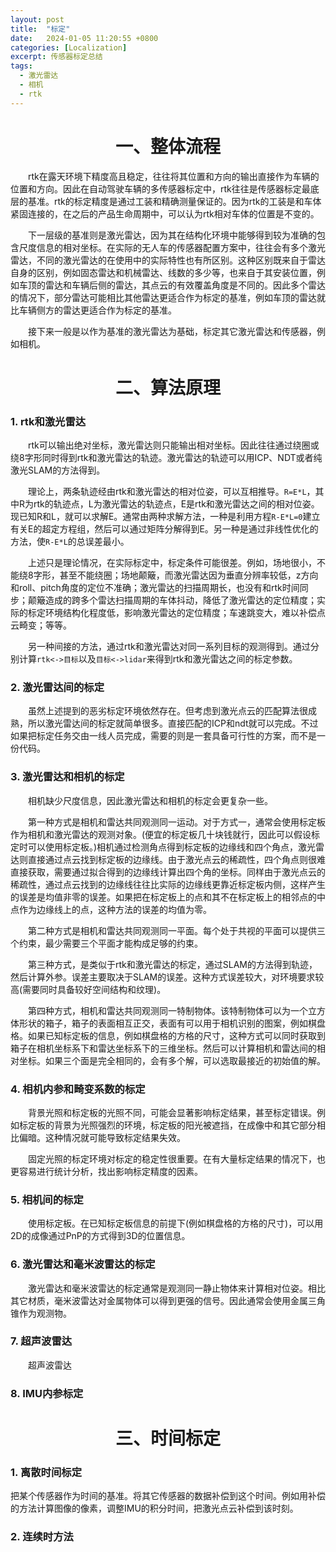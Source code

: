 ```yaml
---
layout: post
title:  "标定"
date:   2024-01-05 11:20:55 +0800
categories: [Localization]
excerpt: 传感器标定总结
tags:
  - 激光雷达
  - 相机
  - rtk
---
```


# <center>一、整体流程
&emsp;&emsp;rtk在露天环境下精度高且稳定，往往将其位置和方向的输出直接作为车辆的位置和方向。因此在自动驾驶车辆的多传感器标定中，rtk往往是传感器标定最底层的基准。rtk的标定精度是通过工装和精确测量保证的。因为rtk的工装是和车体紧固连接的，在之后的产品生命周期中，可以认为rtk相对车体的位置是不变的。

&emsp;&emsp;下一层级的基准则是激光雷达，因为其在结构化环境中能够得到较为准确的包含尺度信息的相对坐标。在实际的无人车的传感器配置方案中，往往会有多个激光雷达，不同的激光雷达的在使用中的实际特性也有所区别。这种区别既来自于雷达自身的区别，例如固态雷达和机械雷达、线数的多少等，也来自于其安装位置，例如车顶的雷达和车辆后侧的雷达，其点云的有效覆盖角度是不同的。因此多个雷达的情况下，部分雷达可能相比其他雷达更适合作为标定的基准，例如车顶的雷达就比车辆侧方的雷达更适合作为标定的基准。

&emsp;&emsp;接下来一般是以作为基准的激光雷达为基础，标定其它激光雷达和传感器，例如相机。

# <center>二、算法原理
### 1. rtk和激光雷达
&emsp;&emsp;rtk可以输出绝对坐标，激光雷达则只能输出相对坐标。因此往往通过绕圈或绕8字形同时得到rtk和激光雷达的轨迹。激光雷达的轨迹可以用ICP、NDT或者纯激光SLAM的方法得到。

&emsp;&emsp;理论上，两条轨迹经由rtk和激光雷达的相对位姿，可以互相推导。`R=E*L`，其中R为rtk的轨迹点，L为激光雷达的轨迹点，E是rtk和激光雷达之间的相对位姿。现已知R和L，就可以求解E。通常由两种求解方法，一种是利用方程`R-E*L=0`建立有关E的超定方程组，然后可以通过矩阵分解得到E。另一种是通过非线性优化的方法，使`R-E*L`的总误差最小。

&emsp;&emsp;上述只是理论情况，在实际标定中，标定条件可能很差。例如，场地很小，不能绕8字形，甚至不能绕圈；场地颠簸，而激光雷达因为垂直分辨率较低，z方向和roll、pitch角度的定位不准确；激光雷达的扫描周期长，也没有和rtk时间同步；颠簸造成的跨多个雷达扫描周期的车体抖动，降低了激光雷达的定位精度；实际的标定环境结构化程度低，影响激光雷达的定位精度；车速跳变大，难以补偿点云畸变；等等。

&emsp;&emsp;另一种间接的方法，通过rtk和激光雷达对同一系列目标的观测得到。通过分别计算`rtk<->目标`以及`目标<->lidar`来得到rtk和激光雷达之间的标定参数。

### 2. 激光雷达间的标定
&emsp;&emsp;虽然上述提到的恶劣标定环境依然存在。但考虑到激光点云的匹配算法很成熟，所以激光雷达间的标定就简单很多。直接匹配的ICP和ndt就可以完成。不过如果把标定任务交由一线人员完成，需要的则是一套具备可行性的方案，而不是一份代码。

### 3. 激光雷达和相机的标定
&emsp;&emsp;相机缺少尺度信息，因此激光雷达和相机的标定会更复杂一些。

&emsp;&emsp;第一种方式是相机和雷达共同观测同一运动。对于方式一，通常会使用标定板作为相机和激光雷达的观测对象。(便宜的标定板几十块钱就行，因此可以假设标定时可以使用标定板。)相机通过检测角点得到标定板的边缘线和四个角点，激光雷达则直接通过点云找到标定板的边缘线。由于激光点云的稀疏性，四个角点则很难直接获取，需要通过拟合得到的边缘线计算出四个角的坐标。同样由于激光点云的稀疏性，通过点云找到的边缘线往往比实际的边缘线更靠近标定板内侧，这样产生的误差是均值非零的误差。如果把在标定板上的点和其不在标定板上的相邻点的中点作为边缘线上的点，这种方法的误差的均值为零。

&emsp;&emsp;第二种方式是相机和雷达共同观测同一平面。每个处于共视的平面可以提供三个约束，最少需要三个平面才能构成足够的约束。

&emsp;&emsp;第三种方式，是类似于rtk和激光雷达的标定，通过SLAM的方法得到轨迹，然后计算外参。误差主要取决于SLAM的误差。这种方式误差较大，对环境要求较高(需要同时具备较好空间结构和纹理)。

&emsp;&emsp;第四种方式，相机和雷达共同观测同一特制物体。该特制物体可以为一个立方体形状的箱子，箱子的表面相互正交，表面有可以用于相机识别的图案，例如棋盘格。如果已知标定板的信息，例如棋盘格的方格的尺寸，这种方式可以同时获取到箱子在相机坐标系下和雷达坐标系下的三维坐标。然后可以计算相机和雷达间的相对坐标。如果三个面是完全相同的，会有多个解，可以选取最接近的初始值的解。

### 4. 相机内参和畸变系数的标定
&emsp;&emsp;背景光照和标定板的光照不同，可能会显著影响标定结果，甚至标定错误。例如标定板的背景为光照强烈的环境，标定板的阳光被遮挡，在成像中和其它部分相比偏暗。这种情况就可能导致标定结果失效。

&emsp;&emsp;固定光照的标定环境对标定的稳定性很重要。在有大量标定结果的情况下，也更容易进行统计分析，找出影响标定精度的因素。

### 5. 相机间的标定
&emsp;&emsp;使用标定板。在已知标定板信息的前提下(例如棋盘格的方格的尺寸)，可以用2D的成像通过PnP的方式得到3D的位置信息。

### 6. 激光雷达和毫米波雷达的标定
&emsp;&emsp;激光雷达和毫米波雷达的标定通常是观测同一静止物体来计算相对位姿。相比其它材质，毫米波雷达对金属物体可以得到更强的信号。因此通常会使用金属三角锥作为观测物。

### 7. 超声波雷达
&emsp;&emsp;超声波雷达

### 8. IMU内参标定

# <center>三、时间标定
### 1. 离散时间标定
把某个传感器作为时间的基准。将其它传感器的数据补偿到这个时间。例如用补偿的方法计算图像的像素，调整IMU的积分时间，把激光点云补偿到该时刻。
### 2. 连续时方法
